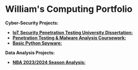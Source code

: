 # William's Computing Portfolio

**Cyber-Security Projects:**

* [**IoT Security Penetration Testing University Dissertation:**](https://github.com/wlshepherd/My_Portolio/blob/main/NBA_Data_Analysis_Project.ipynb)
* [**Penetration Testing & Malware Analysis Coursework:**](https://github.com/wlshepherd/My_Portolio/blob/main/NBA_Data_Analysis_Project.ipynb)
* [**Basic Python Spyware:**](https://github.com/wlshepherd/My_Portolio/blob/main/main.py)

**Data Analysis Projects:**

* [**NBA 2023/2024 Season Analysis:**](https://github.com/wlshepherd/My_Portolio/blob/main/NBA_Data_Analysis_Project.ipynb)
